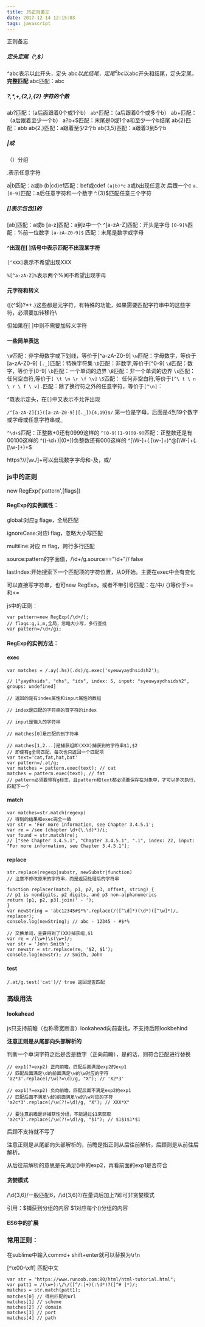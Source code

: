 ```yaml
---
title: JS正则备忘
date: 2017-12-14 12:15:03
tags: javascript
---
```

正则备忘
<!-- more -->
##### 定头定尾（^,$）

^abc表示以此开头，定头
abc$以此结尾，定尾
^abc$以abc开头和结尾，定头定尾，**完整匹配**
abc匹配：abc

##### ?,\*,+,{2,},{2} 字符的个数

ab?匹配：（a后面跟着0个或1个b）
`ab*`匹配：（a后跟着0个或多个b）
ab+匹配：（a后跟着至少一个b）
a?b+$匹配：末尾是0或1个a和至少一个b结尾
ab{2}匹配：abb
ab{2,}匹配：a跟着至少2个b
ab{3,5}匹配：a跟着3到5个b

##### \|或

（）分组

.表示任意字符

a\|b匹配：a或b
\(b\|cd\)ef匹配：bef或cdef
`(a|b)*c` a或b出现任意次 后跟一个c
`a.[0-9]`匹配：a后任意字符和一个数字
^.{3}$匹配任意三个字符

##### \[\]表示包含\[\]的

\[ab\]匹配：a或b
\[a-z\]匹配：a到z中一个
^\[a-zA-Z\]匹配：开头是字母
`[0-9]%`匹配：%前一位数字
`[a-zA-Z0-9]$` 匹配：末尾是数字或字母

#### ^出现在\[ \]括号中表示匹配不出现某字符

`[^XXX]`表示不希望出现XXX

`%[^a-zA-Z]%`表示两个%间不希望出现字母

#### 元字符和转义

\(\[{\^$\|\)?\*+.}这些都是元字符，有特殊的功能，如果需要匹配字符串中的这些字符，必须要加转移符\

但如果在\[ \]中则不需要加转义字符

#### 一些简单表达

`\W`匹配：非字母数字或下划线，等价于[^a-zA-Z0-9]
`\w`匹配：字母数字，等价于\[a-zA-Z0-9\]
`[._]`匹配：特殊字符集
`\D`匹配：非数字,等价于[^0-9]
`\d`匹配：数字，等价于\[0-9\]
`\b`匹配：一个单词的边界
`\B`匹配：非一个单词的边界
`\s`匹配： 任何空白符,等价于`[ \t \n \r \f \v]`
`\S`匹配： 任何非空白符,等价于`[^\ t \ n \ r \ f \ v]`
.匹配：除了换行符之外的任意字符，等价于`[^\n]`：

^既表示定头，在`[]`中又表示不允许出现

`/^[a-zA-Z]{1}([a-zA-Z0-9]|[._]){4,19}$/`
第一位是字母，后面是4到19个数字或字母或任意字符串或\_

`^\d+$`匹配：正整数+0还有0999这样的
`^[0-9][1-9][0-9]`匹配：正整数还是有00100这样的
^\(\(-\d+\)\|\(0+\)\)负整数还有000这样的
^\[\W-\]+\(.\[\w-\]+\)\*@\[\W-\]+\(.\[\w-\]+\)+$

https?//\[\w./\]+可以出现数字字母和-及，或/

### js中的正则

new RegExp\('pattern',\[flags\]\)

#### RegExp的实例属性：

global:对应g flage，全局匹配

ignoreCase:对应i flag，忽略大小写匹配

multiline:对应 m flag，跨行多行匹配

source:pattern的字面值，/\d+/g.source=="\d+"// false

lastIndex:开始搜索下一个匹配项的字符位置，从0开始。主要在exec中会有变化

可以直接写字符串，也可new RegExp，或者不带引号匹配：在/中/
{}等价于&gt;=和&lt;=

js中的正则：

```
var pattern=new RegExp(/\d+/);
// flags:g,i,m,全局，忽略大小写，多行查找
var pattern=/\d+/gi;
```

#### RegExp的实例方法：

#### exec

```
var matches = /.ay(.hs)(.ds)/g.exec('syeuwyaydhsidsh2');

// ["yaydhsids", "dhs", "ids", index: 5, input: "syeuwyaydhsidsh2", groups: undefined]

// 返回的是有index属性和input属性的数组

// index是匹配的字符串的首字符的index

// input是输入的字符串

// matches[0]是匹配的到字符串

// matches[1,2...]是捕获组即(XXX)捕获到的字符串$1,$2
// 即使有g全局匹配，每次也只返回一个匹配项
var text='cat,fat,hat,bat'
var pattern=/.at/g;
var matches = pattern.exec(text); // cat
matches = pattern.exec(text); // fat
// pattern必须要带有g标志，且pattern和text都必须要保存在对象中，才可以多次执行，匹配下一个
```

#### match

```
var matches=str.match(regexp)
// 得到的结果和exec完全一致
var str = 'For more information, see Chapter 3.4.5.1';
var re = /see (chapter \d+(\.\d)*)/i;
var found = str.match(re);
// ["see Chapter 3.4.5.1", "Chapter 3.4.5.1", ".1", index: 22, input: "For more information, see Chapter 3.4.5.1"];
```

#### replace

```
str.replace(regexp|substr, newSubstr|function)
// 注意不修改原来的字符串，而是返回处理后的字符串

function replacer(match, p1, p2, p3, offset, string) {
// p1 is nondigits, p2 digits, and p3 non-alphanumerics
return [p1, p2, p3].join(' - ');
}
var newString = 'abc12345#$*%'.replace(/([^\d]*)(\d*)([^\w]*)/, replacer);
console.log(newString); // abc - 12345 - #$*%

// 交换单词，主要用到了(XX)捕获组,$1
var re = /(\w+)\s(\w+)/;
var str = 'John Smith';
var newstr = str.replace(re, '$2, $1');
console.log(newstr); // Smith, John
```

#### test

```
/.at/g.test('cat')// true 返回是否匹配
```

### 高级用法

#### lookahead

js只支持前瞻（也称零宽断言）lookahead向前查找，不支持后顾lookbehind

**注意正则是从尾部向头部解析的**

判断一个单词字符之后是否是数字（正向前瞻），是的话，则符合匹配进行替换

```
// exp1(?=exp2) 正向前瞻，匹配后面满足exp2的exp1
// 匹配后面满足\d的前面满足\w的\w对应的字符
'a2*3'.replace(/\w(?=\d)/g, "X"); // 'X2*3'

// exp1(?=exp2) 负向前瞻，匹配后面不满足exp2的exp1
// 匹配后面不满足\d的前面满足\w的\w对应的字符
'a2c*3'.replace(/\w(?!=\d)/g, "X"); // XXX*X"

// 要注意前瞻是非捕获性分组，不能通过$1来获取
'a2c*3'.replace(/\w(?!=\d)/g, "$1"); // $1$1$1*$1
```

后顾不支持就不写了

注意正则是从尾部向头部解析的，前瞻是指正则从后往前解析，后顾则是从前往后解析。

从后往前解析的意思是先满足\(\)中的exp2，再看前面的exp1是否符合

#### 贪婪模式

/\d{3,6}/一般匹配6，/\d{3,6}?/在量词后加上?即可非贪婪模式

引用：$捕获到分组的内容
$1对应每个\(\)分组的内容

#### ES6中的扩展

### 常用正则：

在sublime中输入commd+ shift+enter就可以替换为\r\n

\[^\x00-\xff\] 匹配中文

```
var str = "https://www.runoob.com:80/html/html-tutorial.html";
var patt1 = /(\w+):\/\/([^/:]+)(:\d*)?([^# ]*)/;
matches = str.match(patt1);
matches[0] // 得到匹配的url
matches[1] // scheme
matches[2] // domain
matches[3] // port
matches[4] // path
```


